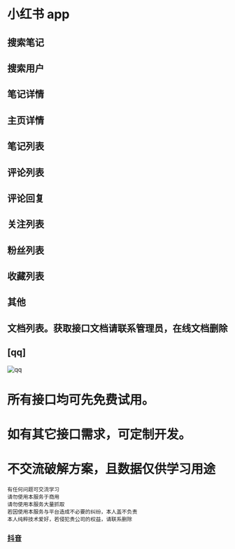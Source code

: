 <!--      
# xiaohongshu
##  小红书数据采集， 原生官方api, 支持日采400万+！
##  数据均为app实时数据，非市面上缓存数据，请自行鉴定。

### 返回code常用状态码说明
|状态码|说明|
|--|--|
|0|仅表示请求成功|
|401004|用户不存在,请先开户|
|401005|用户被锁定|
|401017|次数用完|
|401018|token缺失|
|500001|系统内部异常|
|500002|请求有问题|

 
## 1.搜索笔记
```
/xhs/searchNote
```

### 参数:
|参数名|类型|必选|说明|
|--|:--:|:--:|:--|
|token|string|是|访问凭证|
|kw|string|是|关键词|
|sortType|string|是|0=综合，1=最热，2=最新|
|searchType|string|是|0=默认，1=图文，2=视频|
|pageIndex|int|是|1=默认，翻页参数1-50页|


## 2.搜索用户
```
/xhs/searchUser
```
### 参数:
|参数名|类型|必选|说明|
|--|:--:|:--:|:--|
|token|string|是|访问凭证|
|kw|string|是|关键词|
|pageIndex|int|是|1=默认，翻页参数1-50页|

## 3.用户信息
```
/xhs/user/detail
```
### 参数:
|参数名|类型|必选|说明|
|--|:--:|:--:|:--|
|token|string|是|访问凭证|
|userId|string|是|用户id|


## 4.用户笔记列表
```
/xhs/note/list
```
### 参数:
|参数名|类型|必选|说明|
|--|:--:|:--:|:--|
|token|string|是|访问凭证|
|userId|string|是|用户ID|
|pageIndex|string|是|翻页参数，首次默认为0，根据返回结果cursor获取下一页|

## 5.评论列表
```
/xhs/note/comments
```
### 参数:
|参数名|类型|必选|说明|
|--|:--:|:--:|:--|
|token|string|是|访问凭证|
|noteId|string|是|笔记id|
|startId|string|是|0=默认，根据返回结果最后target_comment里面的id作为下一页翻页参数, 也可以直接用最后一个评论的ID|

## 6.评论回复
```
/xhs/note/comment_reply
```
### 参数:
|参数名|类型|必选|说明|
|--|:--:|:--:|:--|
|token|string|是|访问凭证|
|noteId|string|是|笔记id|
|commentId|string|否|评论组id|
|startId|string|否|评论组第一个评论的id|

## 7.笔记详情
```
/xhs/note/detail
```
### 参数:
|参数名|类型|必选|说明|
|--|:--:|:--:|:--|
|token|string|是|访问凭证|
|noteId|string|是|笔记id|


## 8.关注列表
```
/xhs/user/focus
```
### 参数:
|参数名|类型|必选|说明|
|--|:--:|:--:|:--|
|token|string|是|访问凭证|
|userId|string|是|用户ID|
|pageIndex|string|是|翻页参数，默认=0，根据返回结果cursor获取下一页|

## 9.粉丝列表
```
/xhs/user/fans
```
### 参数:
|参数名|类型|必选|说明|
|--|:--:|:--:|:--|
|token|string|是|访问凭证|
|userId|string|是|用户ID|
|pageIndex|string|是|翻页参数，默认=0，根据返回结果cursor获取下一页|


## 10.收藏列表
```
/xhs/user/faver
```
### 参数:
|参数名|类型|必选|说明|
|--|:--:|:--:|:--|
|token|string|是|访问凭证|
|userId|string|是|用户ID|
|pageIndex|string|是|翻页参数，默认=0，根据返回结果cursor获取下一页|



## 其他
### 调用次数/剩余次数查询
```
/user/reqCount
```
|参数名|类型|必选|说明|
|--|:--:|:--:|:--|
|token|string|是|访问凭证|

-->

# 小红书 app 
## 搜索笔记
## 搜索用户
## 笔记详情
## 主页详情
## 笔记列表
## 评论列表
## 评论回复
## 关注列表
## 粉丝列表
## 收藏列表
## 其他
## 文档列表。获取接口文档请联系管理员，在线文档删除
## [qq]
 ![qq](https://qr.api.cli.im/newqr/create?data=https%253A%252F%252Fqm.qq.com%252Fcgi-bin%252Fqm%252Fqr%253Fk%253DgsXU_14bQsI8BdSevrFzHU7vIYnRCnFQ%2526noverify%253D0&level=H&transparent=false&bgcolor=%23FFFFFF&forecolor=%23000000&blockpixel=12&marginblock=1&logourl=&logoshape=no&size=500&kid=cliim&key=211db538a2ba8c28441f5d952fe165db)

# 所有接口均可先免费试用。
# 如有其它接口需求，可定制开发。
# 不交流破解方案，且数据仅供学习用途

```
有任何问题可交流学习  
请勿使用本服务于商用   
请勿使用本服务大量抓取   
若因使用本服务与平台造成不必要的纠纷，本人盖不负责  
本人纯粹技术爱好，若侵犯贵公司的权益，请联系删除
``` 

### [抖音](https://github.com/canglingzhiyue/douyin)
 <!--
 ![qq](https://qr.api.cli.im/newqr/create?data=https%253A%252F%252Fqm.qq.com%252Fcgi-bin%252Fqm%252Fqr%253Fk%253DgsXU_14bQsI8BdSevrFzHU7vIYnRCnFQ%2526noverify%253D0&level=H&transparent=false&bgcolor=%23FFFFFF&forecolor=%23000000&blockpixel=12&marginblock=1&logourl=&logoshape=no&size=500&kid=cliim&key=211db538a2ba8c28441f5d952fe165db)

~~### 或者添加TG(@XHSAPI)：~~
###
~~![tg](https://api.isoyu.com/qr/?m=0&e=L&p=10&url=https%3A%2F%2Ft.me%2Fxhsapi)~~

~~### [拼多多(暂停)](https://github.com/canglingzhiyue/pdd)~~ 
-->
